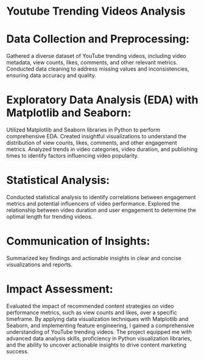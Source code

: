 # Youtube Trending Videos Analysis

# Data Collection and Preprocessing:
Gathered a diverse dataset of YouTube trending videos, including video metadata, view counts, likes, comments, and other relevant metrics.
Conducted data cleaning to address missing values and inconsistencies, ensuring data accuracy and quality.

# Exploratory Data Analysis (EDA) with Matplotlib and Seaborn:
Utilized Matplotlib and Seaborn libraries in Python to perform comprehensive EDA.
Created insightful visualizations to understand the distribution of view counts, likes, comments, and other engagement metrics.
Analyzed trends in video categories, video duration, and publishing times to identify factors influencing video popularity.

# Statistical Analysis:
Conducted statistical analysis to identify correlations between engagement metrics and potential influencers of video performance.
Explored the relationship between video duration and user engagement to determine the optimal length for trending videos.

# Communication of Insights:
Summarized key findings and actionable insights in clear and concise visualizations and reports.

# Impact Assessment:
Evaluated the impact of recommended content strategies on video performance metrics, such as view counts and likes, over a specific timeframe.
By applying data visualization techniques with Matplotlib and Seaborn, and implementing feature engineering, I gained a comprehensive understanding of YouTube trending videos. The project equipped me with advanced data analysis skills, proficiency in Python visualization libraries, and the ability to uncover actionable insights to drive content marketing success.
